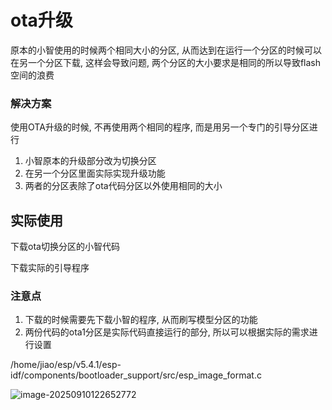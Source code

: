 # ota升级

原本的小智使用的时候两个相同大小的分区, 从而达到在运行一个分区的时候可以在另一个分区下载, 这样会导致问题, 两个分区的大小要求是相同的所以导致flash空间的浪费

### 解决方案

使用OTA升级的时候, 不再使用两个相同的程序, 而是用另一个专门的引导分区进行

1. 小智原本的升级部分改为切换分区
2. 在另一个分区里面实际实现升级功能
3. 两者的分区表除了ota代码分区以外使用相同的大小

## 实际使用

下载ota切换分区的小智代码

下载实际的引导程序

### 注意点

1. 下载的时候需要先下载小智的程序, 从而刷写模型分区的功能
2. 两份代码的ota1分区是实际代码直接运行的部分, 所以可以根据实际的需求进行设置

/home/jiao/esp/v5.4.1/esp-idf/components/bootloader_support/src/esp_image_format.c

![image-20250910122652772](https://picture-01-1316374204.cos.ap-beijing.myqcloud.com/lenovo-picture/202509101226869.png)